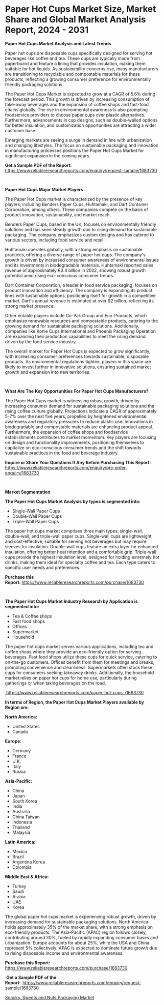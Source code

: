 <p><h1>Paper Hot Cups Market Size, Market Share and Global Market Analysis Report, 2024 - 2031</h1></p><p><strong>Paper Hot Cups Market Analysis and Latest Trends</strong></p>
<p><p>Paper hot cups are disposable cups specifically designed for serving hot beverages like coffee and tea. These cups are typically made from paperboard and feature a lining that provides insulation, making them suitable for hot liquids. As sustainability concerns rise, many manufacturers are transitioning to recyclable and compostable materials for these products, reflecting a growing consumer preference for environmentally friendly packaging solutions.</p><p>The Paper Hot Cups Market is expected to grow at a CAGR of 5.6% during the forecast period. This growth is driven by increasing consumption of take-away beverages and the expansion of coffee shops and fast-food chains globally. The rise in environmental awareness is also prompting foodservice providers to choose paper cups over plastic alternatives. Furthermore, advancements in cup designs, such as double-walled options for better insulation, and customization opportunities are attracting a wider customer base. </p><p>Emerging markets are seeing a surge in demand in line with urbanization and changing lifestyles. The focus on sustainable packaging and innovation in manufacturing processes positions the Paper Hot Cups Market for significant expansion in the coming years.</p></p>
<p><strong>Get a Sample PDF of the Report:&nbsp;</strong> <a href="https://www.reliableresearchreports.com/enquiry/request-sample/1683730?utm_campaign=2002&utm_medium=2&utm_source=Github&utm_content=ia&utm_term=30122024&utm_id=paper-hot-cups">https://www.reliableresearchreports.com/enquiry/request-sample/1683730</a></p>
<p>&nbsp;</p>
<p><strong>Paper Hot Cups Major Market Players</strong></p>
<p><p>The Paper Hot Cups market is characterized by the presence of key players, including Benders Paper Cups, Huhtamaki, and Dart Container Corporation, among others. These companies compete on the basis of product innovation, sustainability, and market reach.</p><p>Benders Paper Cups, based in the UK, focuses on environmentally friendly solutions and has seen steady growth due to rising demand for sustainable packaging. The company emphasizes custom designs and has catered to various sectors, including food service and retail.</p><p>Huhtamaki operates globally, with a strong emphasis on sustainable practices, offering a diverse range of paper hot cups. The company's growth is driven by increased consumer awareness of environmental issues and its investments in biodegradable materials. Huhtamaki reported sales revenue of approximately €3.4 billion in 2022, showing robust growth potential amid rising eco-conscious consumer trends.</p><p>Dart Container Corporation, a leader in food service packaging, focuses on product innovation and efficiency. The company is expanding its product lines with sustainable options, positioning itself for growth in a competitive market. Dart's annual revenue is estimated at over $2 billion, reflecting its strong market presence.</p><p>Other notable players include Go-Pak Group and Eco-Products, which emphasize renewable resources and compostable products, catering to the growing demand for sustainable packaging solutions. Additionally, companies like Konie Cups International and Phoenix Packaging Operation are expanding their production capabilities to meet the rising demand driven by the food service industry.</p><p>The overall market for Paper Hot Cups is expected to grow significantly, with increasing consumer preferences towards sustainable, disposable products. As environmental regulations tighten, players in this space are likely to invest further in innovative solutions, ensuring sustained market growth and expansion into new territories.</p></p>
<p>&nbsp;</p>
<p><strong>What Are The Key Opportunities For Paper Hot Cups Manufacturers?</strong></p>
<p><p>The Paper Hot Cups market is witnessing robust growth, driven by increasing consumer demand for sustainable packaging solutions and the rising coffee culture globally. Projections indicate a CAGR of approximately 5-7% over the next five years, propelled by heightened environmental awareness and regulatory pressures to reduce plastic use. Innovations in biodegradable and compostable materials are enhancing product appeal. Furthermore, the expansion of coffee shops and foodservice establishments contributes to market momentum. Key players are focusing on design and functionality improvements, positioning themselves to capitalize on eco-conscious consumer trends and the shift towards sustainable practices in the food and beverage industry.</p></p>
<p><strong>Inquire or Share Your Questions If Any Before Purchasing This Report:</strong> <a href="https://www.reliableresearchreports.com/enquiry/pre-order-enquiry/1683730?utm_campaign=2002&utm_medium=2&utm_source=Github&utm_content=ia&utm_term=30122024&utm_id=paper-hot-cups">https://www.reliableresearchreports.com/enquiry/pre-order-enquiry/1683730</a></p>
<p>&nbsp;</p>
<p><strong>Market Segmentation</strong></p>
<p><strong>The Paper Hot Cups Market Analysis by types is segmented into:</strong></p>
<p><ul><li>Single-Wall Paper Cups</li><li>Double-Wall Paper Cups</li><li>Triple-Wall Paper Cups</li></ul></p>
<p><p>The paper hot cups market comprises three main types: single-wall, double-wall, and triple-wall paper cups. Single-wall cups are lightweight and cost-effective, suitable for serving hot beverages but may require sleeves for insulation. Double-wall cups feature an extra layer for enhanced insulation, offering better heat retention and a comfortable grip. Triple-wall cups provide the highest insulation level, designed for holding extremely hot drinks, making them ideal for specialty coffee and tea. Each type caters to specific user needs and preferences.</p></p>
<p><strong>Purchase this Report:&nbsp;</strong><a href="https://www.reliableresearchreports.com/purchase/1683730?utm_campaign=2002&utm_medium=2&utm_source=Github&utm_content=ia&utm_term=30122024&utm_id=paper-hot-cups">https://www.reliableresearchreports.com/purchase/1683730</a></p>
<p>&nbsp;</p>
<p><strong>The Paper Hot Cups Market Industry Research by Application is segmented into:</strong></p>
<p><ul><li>Tea & Coffee shops</li><li>Fast food shops</li><li>Offices</li><li>Supermarket</li><li>Household</li></ul></p>
<p><p>The paper hot cups market serves various applications, including tea and coffee shops where they provide an eco-friendly option for serving beverages. Fast food shops utilize these cups for quick service, catering to on-the-go customers. Offices benefit from them for meetings and breaks, promoting convenience and cleanliness. Supermarkets often stock these cups for consumers seeking takeaway drinks. Additionally, the household market relies on paper hot cups for home use, particularly during gatherings or when taking beverages on the road.</p></p>
<p><a href="https://www.reliableresearchreports.com/paper-hot-cups-r1683730?utm_campaign=2002&utm_medium=2&utm_source=Github&utm_content=ia&utm_term=30122024&utm_id=paper-hot-cups">&nbsp;https://www.reliableresearchreports.com/paper-hot-cups-r1683730</a></p>
<p><strong>In terms of Region, the Paper Hot Cups Market Players available by Region are:</strong></p>
<p>
    <p> <strong> North America: </strong>
        <ul>
            <li>United States</li>
            <li>Canada</li>
        </ul>
        </p> 
    <p> <strong> Europe: </strong>
        <ul>
            <li>Germany</li>
            <li>France</li>
            <li>U.K.</li>
            <li>Italy</li>
            <li>Russia</li>
        </ul>
        </p> 
    <p> <strong> Asia-Pacific: </strong>
        <ul>
            <li>China</li>
            <li>Japan</li>
            <li>South Korea</li>
            <li>India</li>
            <li>Australia</li>
            <li>China Taiwan</li>
            <li>Indonesia</li>
            <li>Thailand</li>
            <li>Malaysia</li>
        </ul>
        </p> 
    <p> <strong> Latin America: </strong>
        <ul>
            <li>Mexico</li>
            <li>Brazil</li>
            <li>Argentina Korea</li>
            <li>Colombia</li>
        </ul>
        </p> 
    <p> <strong> Middle East & Africa: </strong>
        <ul>
            <li>Turkey</li>
            <li>Saudi</li>
            <li>Arabia</li>
            <li>UAE</li>
            <li>Korea</li>
        </ul>
    </p>
    </p>
<p><p>The global paper hot cups market is experiencing robust growth, driven by increasing demand for sustainable packaging solutions. North America holds approximately 35% of the market share, with a strong emphasis on eco-friendly products. The Asia-Pacific (APAC) region follows closely, contributing around 30%, fueled by rapidly expanding consumer bases and urbanization. Europe accounts for about 25%, while the USA and China represent 5% collectively. APAC is expected to dominate future growth due to rising disposable income and environmental awareness.</p></p>
<p><strong>Purchase this Report: </strong><a href="https://www.reliableresearchreports.com/purchase/1683730?utm_campaign=2002&utm_medium=2&utm_source=Github&utm_content=ia&utm_term=30122024&utm_id=paper-hot-cups">https://www.reliableresearchreports.com/purchase/1683730</a></p>
<p>&nbsp;<strong>Get a Sample PDF of the Report:&nbsp;&nbsp;</strong><a href="https://www.reliableresearchreports.com/enquiry/request-sample/1683730?utm_campaign=2002&utm_medium=2&utm_source=Github&utm_content=ia&utm_term=30122024&utm_id=paper-hot-cups">https://www.reliableresearchreports.com/enquiry/request-sample/1683730</a></p>
<p><strong></strong></p>
<p><p><a href="https://github.com/julyju69/Market-Research-Report-List-5/blob/main/snacks-sweets-and-nuts-packaging-market.md?utm_campaign=2002&utm_medium=2&utm_source=Github&utm_content=ia&utm_term=30122024&utm_id=paper-hot-cups">Snacks, Sweets and Nuts Packaging Market</a></p></p>